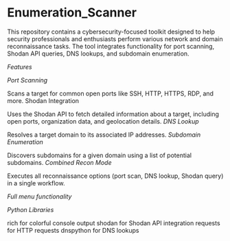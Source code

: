 # Enumeration_Scanner
This repository contains a cybersecurity-focused toolkit designed to help security professionals and enthusiasts perform various network and domain reconnaissance tasks. The tool integrates functionality for port scanning, Shodan API queries, DNS lookups, and subdomain enumeration.

*Features*

*Port Scanning*

Scans a target for common open ports like SSH, HTTP, HTTPS, RDP, and more.
Shodan Integration

Uses the Shodan API to fetch detailed information about a target, including open ports, organization data, and geolocation details.
*DNS Lookup*

Resolves a target domain to its associated IP addresses.
*Subdomain Enumeration*

Discovers subdomains for a given domain using a list of potential subdomains.
*Combined Recon Mode*

Executes all reconnaissance options (port scan, DNS lookup, Shodan query) in a single workflow.

*Full menu functionality*

*Python Libraries*

rich for colorful console output
shodan for Shodan API integration
requests for HTTP requests
dnspython for DNS lookups




